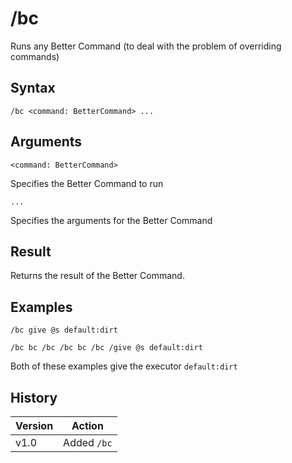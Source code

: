# /bc

Runs any Better Command (to deal with the problem of overriding commands)

## Syntax

`/bc <command: BetterCommand> ...`

## Arguments

`<command: BetterCommand>`

Specifies the Better Command to run

`...`

Specifies the arguments for the Better Command

## Result

Returns the result of the Better Command.

## Examples

`/bc give @s default:dirt`

`/bc bc /bc /bc bc /bc /give @s default:dirt`

Both of these examples give the executor `default:dirt`

## History

| Version | Action      |
| ------- | ----------- |
| v1.0    | Added `/bc` |
